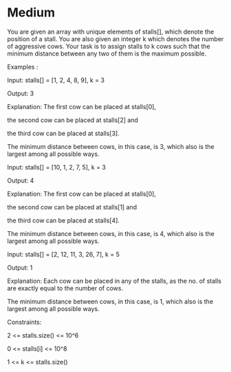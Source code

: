 # Medium

You are given an array with unique elements of stalls[], which denote the position of a stall. You are also given an integer k which denotes the number of aggressive cows. Your task is to assign stalls to k cows such that the minimum distance between any two of them is the maximum possible.

Examples :

Input: stalls[] = [1, 2, 4, 8, 9], k = 3

Output: 3

Explanation: The first cow can be placed at stalls[0], 

the second cow can be placed at stalls[2] and 

the third cow can be placed at stalls[3]. 

The minimum distance between cows, in this case, is 3, which also is the largest among all possible ways.

Input: stalls[] = [10, 1, 2, 7, 5], k = 3

Output: 4

Explanation: The first cow can be placed at stalls[0],

the second cow can be placed at stalls[1] and

the third cow can be placed at stalls[4].

The minimum distance between cows, in this case, is 4, which also is the largest among all possible ways.

Input: stalls[] = [2, 12, 11, 3, 26, 7], k = 5

Output: 1

Explanation: Each cow can be placed in any of the stalls, as the no. of stalls are exactly equal to the number of cows.

The minimum distance between cows, in this case, is 1, which also is the largest among all possible ways.


Constraints:

2 <= stalls.size() <= 10^6

0 <= stalls[i] <= 10^8

1 <= k <= stalls.size()
